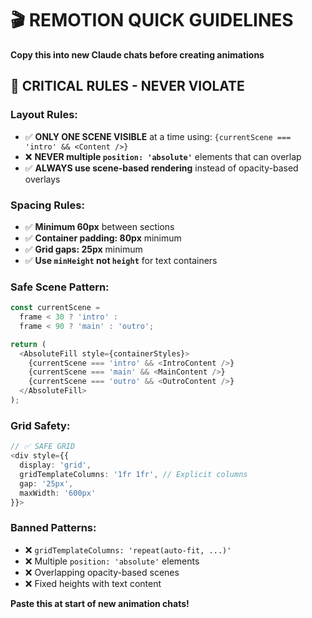 # 🎬 REMOTION QUICK GUIDELINES
**Copy this into new Claude chats before creating animations**

## 🚨 CRITICAL RULES - NEVER VIOLATE

### **Layout Rules:**
- ✅ **ONLY ONE SCENE VISIBLE** at a time using: `{currentScene === 'intro' && <Content />}`
- ❌ **NEVER multiple `position: 'absolute'`** elements that can overlap
- ✅ **ALWAYS use scene-based rendering** instead of opacity-based overlays

### **Spacing Rules:**
- ✅ **Minimum 60px** between sections
- ✅ **Container padding: 80px** minimum
- ✅ **Grid gaps: 25px** minimum
- ✅ **Use `minHeight` not `height`** for text containers

### **Safe Scene Pattern:**
```typescript
const currentScene = 
  frame < 30 ? 'intro' :
  frame < 90 ? 'main' : 'outro';

return (
  <AbsoluteFill style={containerStyles}>
    {currentScene === 'intro' && <IntroContent />}
    {currentScene === 'main' && <MainContent />}  
    {currentScene === 'outro' && <OutroContent />}
  </AbsoluteFill>
);
```

### **Grid Safety:**
```typescript
// ✅ SAFE GRID
<div style={{
  display: 'grid',
  gridTemplateColumns: '1fr 1fr', // Explicit columns
  gap: '25px',
  maxWidth: '600px'
}}>
```

### **Banned Patterns:**
- ❌ `gridTemplateColumns: 'repeat(auto-fit, ...)'`
- ❌ Multiple `position: 'absolute'` elements
- ❌ Overlapping opacity-based scenes
- ❌ Fixed heights with text content

**Paste this at start of new animation chats!**